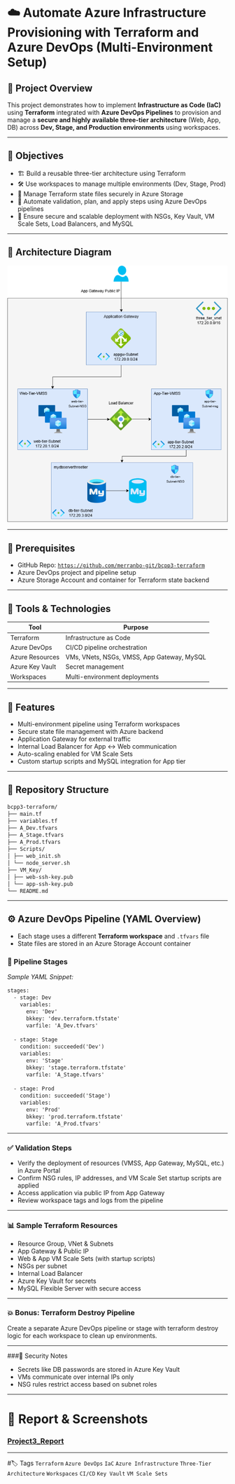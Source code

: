 # ☁️ Automate Azure Infrastructure Provisioning with Terraform and Azure DevOps (Multi-Environment Setup)

## 📌 Project Overview

This project demonstrates how to implement **Infrastructure as Code (IaC)** using **Terraform** integrated with **Azure DevOps Pipelines** to provision and manage a **secure and highly available three-tier architecture** (Web, App, DB) across **Dev, Stage, and Production environments** using workspaces.

---

## 🎯 Objectives

- 🏗️ Build a reusable three-tier architecture using Terraform
- 🛠️ Use workspaces to manage multiple environments (Dev, Stage, Prod)
- 💾 Manage Terraform state files securely in Azure Storage
- 🔄 Automate validation, plan, and apply steps using Azure DevOps pipelines
- 🔐 Ensure secure and scalable deployment with NSGs, Key Vault, VM Scale Sets, Load Balancers, and MySQL

---

## 🧱 Architecture Diagram

![Architecture Diagram](../Architecture_Diagrams/Project3.png) <!-- Adjust this path if needed -->

---

## 🔧 Prerequisites

- GitHub Repo: [`https://github.com/merranbo-git/bcpp3-terraform`](https://github.com/merranbo-git/bcpp3-terraform)
- Azure DevOps project and pipeline setup
- Azure Storage Account and container for Terraform state backend

---

## 🧰 Tools & Technologies

| Tool             | Purpose                                    |
|------------------|--------------------------------------------|
| Terraform        | Infrastructure as Code                     |
| Azure DevOps     | CI/CD pipeline orchestration               |
| Azure Resources  | VMs, VNets, NSGs, VMSS, App Gateway, MySQL |
| Azure Key Vault  | Secret management                          |
| Workspaces       | Multi-environment deployments              |

---

## 🚀 Features

- Multi-environment pipeline using Terraform workspaces
- Secure state file management with Azure backend
- Application Gateway for external traffic
- Internal Load Balancer for App <-> Web communication
- Auto-scaling enabled for VM Scale Sets
- Custom startup scripts and MySQL integration for App tier

---

## 📂 Repository Structure

```
bcpp3-terraform/
├── main.tf
├── variables.tf
├── A_Dev.tfvars
├── A_Stage.tfvars
├── A_Prod.tfvars
├── Scripts/
│ ├── web_init.sh
│ └── node_server.sh
├── VM_Key/
│ ├── web-ssh-key.pub
│ └── app-ssh-key.pub
└── README.md
```

---

## ⚙️ Azure DevOps Pipeline (YAML Overview)

- Each stage uses a different **Terraform workspace** and `.tfvars` file
- State files are stored in an Azure Storage Account container

### 🔁 Pipeline Stages

*Sample YAML Snippet:*
```
stages:
  - stage: Dev
    variables:
      env: 'Dev'
      bkkey: 'dev.terraform.tfstate'
      varfile: 'A_Dev.tfvars'

  - stage: Stage
    condition: succeeded('Dev')
    variables:
      env: 'Stage'
      bkkey: 'stage.terraform.tfstate'
      varfile: 'A_Stage.tfvars'

  - stage: Prod
    condition: succeeded('Stage')
    variables:
      env: 'Prod'
      bkkey: 'prod.terraform.tfstate'
      varfile: 'A_Prod.tfvars'
```

---

### ✅ Validation Steps
- Verify the deployment of resources (VMSS, App Gateway, MySQL, etc.) in Azure Portal
- Confirm NSG rules, IP addresses, and VM Scale Set startup scripts are applied
- Access application via public IP from App Gateway
- Review workspace tags and logs from the pipeline

---

### 📊 Sample Terraform Resources
- Resource Group, VNet & Subnets
- App Gateway & Public IP
- Web & App VM Scale Sets (with startup scripts)
- NSGs per subnet
- Internal Load Balancer
- Azure Key Vault for secrets
- MySQL Flexible Server with secure access

---

### 💥 Bonus: Terraform Destroy Pipeline
Create a separate Azure DevOps pipeline or stage with terraform destroy logic for each workspace to clean up environments.

---

###🔐 Security Notes
- Secrets like DB passwords are stored in Azure Key Vault
- VMs communicate over internal IPs only
- NSG rules restrict access based on subnet roles

---

# 📸 Report & Screenshots
   ### [Project3_Report](Report_Project3.pdf)

---

#🏷️ Tags
`Terraform` `Azure DevOps` `IaC` `Azure Infrastructure` `Three-Tier Architecture` `Workspaces` `CI/CD` `Key Vault` `VM Scale Sets`
